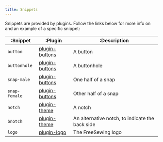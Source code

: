 ```yaml
---
title: Snippets
---
```


Snippets are provided by plugins. Follow the links below for more info on and an example of a specific snippet:

| :Snippet      | :Plugin                            | :Description                                    |
| ------------- | ---------------------------------- | ----------------------------------------------- |
| `button`      | [plugin-buttons](/reference/plugins/buttons) | A button                                        |
| `buttonhole`  | [plugin-buttons](/reference/plugins/buttons) | A buttonhole                                    |
| `snap-male`   | [plugin-buttons](/reference/plugins/buttons) | One half of a snap                              |
| `snap-female` | [plugin-buttons](/reference/plugins/buttons) | Other half of a snap                            |
| `notch`       | [plugin-theme](/reference/plugins/theme)     | A notch                                         |
| `bnotch`      | [plugin-theme](/reference/plugins/theme)     | An alternative notch, to indicate the back side |
| `logo`        | [plugin-logo](/reference/plugins/logo)       | The FreeSewing logo                             |


